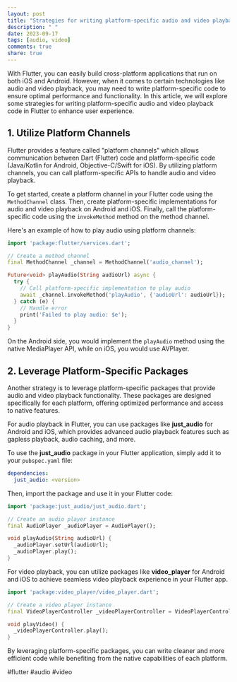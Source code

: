 ```yaml
---
layout: post
title: "Strategies for writing platform-specific audio and video playback code in Flutter."
description: " "
date: 2023-09-17
tags: [audio, video]
comments: true
share: true
---
```


With Flutter, you can easily build cross-platform applications that run on both iOS and Android. However, when it comes to certain technologies like audio and video playback, you may need to write platform-specific code to ensure optimal performance and functionality. In this article, we will explore some strategies for writing platform-specific audio and video playback code in Flutter to enhance user experience.

## 1. Utilize Platform Channels

Flutter provides a feature called "platform channels" which allows communication between Dart (Flutter) code and platform-specific code (Java/Kotlin for Android, Objective-C/Swift for iOS). By utilizing platform channels, you can call platform-specific APIs to handle audio and video playback.

To get started, create a platform channel in your Flutter code using the `MethodChannel` class. Then, create platform-specific implementations for audio and video playback on Android and iOS. Finally, call the platform-specific code using the `invokeMethod` method on the method channel.

Here's an example of how to play audio using platform channels:

```dart
import 'package:flutter/services.dart';

// Create a method channel
final MethodChannel _channel = MethodChannel('audio_channel');

Future<void> playAudio(String audioUrl) async {
  try {
    // Call platform-specific implementation to play audio
    await _channel.invokeMethod('playAudio', {'audioUrl': audioUrl});
  } catch (e) {
    // Handle error
    print('Failed to play audio: $e');
  }
}
```

On the Android side, you would implement the `playAudio` method using the native MediaPlayer API, while on iOS, you would use AVPlayer.

## 2. Leverage Platform-Specific Packages

Another strategy is to leverage platform-specific packages that provide audio and video playback functionality. These packages are designed specifically for each platform, offering optimized performance and access to native features.

For audio playback in Flutter, you can use packages like **just_audio** for Android and iOS, which provides advanced audio playback features such as gapless playback, audio caching, and more.

To use the **just_audio** package in your Flutter application, simply add it to your `pubspec.yaml` file:

```yaml
dependencies:
  just_audio: <version>
```

Then, import the package and use it in your Flutter code:

```dart
import 'package:just_audio/just_audio.dart';

// Create an audio player instance
final AudioPlayer _audioPlayer = AudioPlayer();

void playAudio(String audioUrl) {
  _audioPlayer.setUrl(audioUrl);
  _audioPlayer.play();
}
```

For video playback, you can utilize packages like **video_player** for Android and iOS to achieve seamless video playback experience in your Flutter app.

```dart
import 'package:video_player/video_player.dart';

// Create a video player instance
final VideoPlayerController _videoPlayerController = VideoPlayerController.asset('assets/video/video.mp4');

void playVideo() {
  _videoPlayerController.play();
}
```

By leveraging platform-specific packages, you can write cleaner and more efficient code while benefiting from the native capabilities of each platform.

#flutter #audio #video